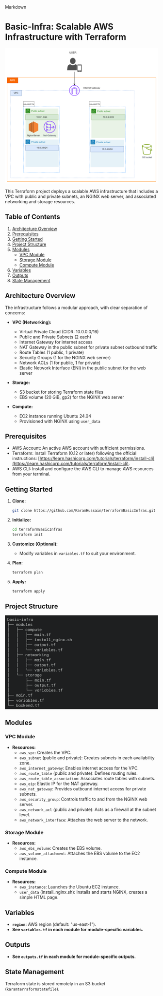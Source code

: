 Markdown
# Basic-Infra: Scalable AWS Infrastructure with Terraform

[![Architecture Diagram](infrastructure-diagram.png)](infrastructure-diagram.png)

This Terraform project deploys a scalable AWS infrastructure that includes a VPC with public and private subnets, an NGINX web server, and associated networking and storage resources.

## Table of Contents

1.  [Architecture Overview](#architecture-overview)
2.  [Prerequisites](#prerequisites)
3.  [Getting Started](#getting-started)
4.  [Project Structure](#project-structure)
5.  [Modules](#modules)
    *   [VPC Module](#vpc-module)
    *   [Storage Module](#storage-module)
    *   [Compute Module](#compute-module)
6.  [Variables](#variables)
7.  [Outputs](#outputs)
8.  [State Management](#state-management)

## Architecture Overview

The infrastructure follows a modular approach, with clear separation of concerns:

*   **VPC (Networking):**
    *   Virtual Private Cloud (CIDR: 10.0.0.0/16)
    *   Public and Private Subnets (2 each)
    *   Internet Gateway for internet access
    *   NAT Gateway in the public subnet for private subnet outbound traffic
    *   Route Tables (1 public, 1 private)
    *   Security Groups (1 for the NGINX web server)
    *   Network ACLs (1 for public, 1 for private)
    *   Elastic Network Interface (ENI) in the public subnet for the web server

*   **Storage:**
    *   S3 bucket for storing Terraform state files
    *   EBS volume (20 GiB, gp2) for the NGINX web server

*   **Compute:**
    *   EC2 instance running Ubuntu 24.04
    *   Provisioned with NGINX using `user_data`

## Prerequisites

*   AWS Account: An active AWS account with sufficient permissions.
*   Terraform: Install Terraform (0.12 or later) following the official instructions: [https://learn.hashicorp.com/tutorials/terraform/install-cli](https://learn.hashicorp.com/tutorials/terraform/install-cli).
*   AWS CLI: Install and configure the AWS CLI to manage AWS resources from your terminal.

## Getting Started

1.  **Clone:** 
    ```bash
    git clone https://github.com/KaramHussain/terraformBasicInfras.git
    ```

2.  **Initialize:**
    ```bash
    cd terraformBasicInfras
    terraform init
    ```

3.  **Customize (Optional):**
    *   Modify variables in `variables.tf` to suit your environment.

4.  **Plan:**
    ```bash
    terraform plan
    ```

5.  **Apply:**
    ```bash
    terraform apply
    ```

## Project Structure
[![Architecture Diagram](folderstructure.png)](folderstructure.png)

## Modules

### VPC Module

*   **Resources:**
    *   `aws_vpc`: Creates the VPC.
    *   `aws_subnet` (public and private): Creates subnets in each availability zone.
    *   `aws_internet_gateway`: Enables internet access for the VPC.
    *   `aws_route_table` (public and private): Defines routing rules.
    *   `aws_route_table_association`: Associates route tables with subnets.
    *   `aws_eip`: Elastic IP for the NAT gateway.
    *   `aws_nat_gateway`: Provides outbound internet access for private subnets.
    *   `aws_security_group`: Controls traffic to and from the NGINX web server.
    *   `aws_network_acl` (public and private): Acts as a firewall at the subnet level.
    *   `aws_network_interface`: Attaches the web server to the network.

### Storage Module

*   **Resources:**
    *   `aws_ebs_volume`: Creates the EBS volume.
    *   `aws_volume_attachment`: Attaches the EBS volume to the EC2 instance.

### Compute Module

*   **Resources:**
    *   `aws_instance`: Launches the Ubuntu EC2 instance.
    *   `user_data` (install_nginx.sh): Installs and starts NGINX, creates a simple HTML page.

## Variables

*   **`region`:** AWS region (default: "us-east-1").
*   **See `variables.tf` in each module for module-specific variables.**

## Outputs

*   **See `outputs.tf` in each module for module-specific outputs.**

## State Management

Terraform state is stored remotely in an S3 bucket (`karamterraformstatefile`).

